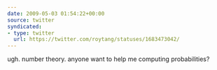 ```yaml
---
date: 2009-05-03 01:54:22+00:00
source: twitter
syndicated:
- type: twitter
  url: https://twitter.com/roytang/statuses/1683473042/
---
```


ugh. number theory. anyone want to help me computing probabilities?